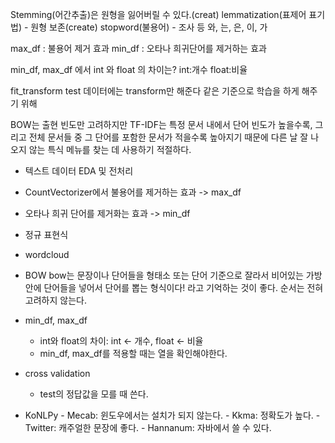 Stemming(어간추출)은 원형을 잃어버릴 수 있다.(creat)
lemmatization(표제어 표기법) - 원형 보존(create)
stopword(불용어) - 조사 등 와, 는, 은, 이, 가

max_df : 불용어 제거 효과
min_df : 오타나 희귀단어를 제거하는 효과

min_df, max_df 에서 int 와 float 의 차이는?
int:개수
float:비율

fit_transform
test 데이터에는 transform만 해준다
같은 기준으로 학습을 하게 해주기 위해

BOW는 출현 빈도만 고려하지만 TF-IDF는 특정 문서 내에서 단어 빈도가 높을수록, 
그리고 전체 문서들 중 그 단어를 포함한 문서가 적을수록 높아지기 때문에 다른 날 잘 나오지 않는 특식 메뉴를 찾는 데 사용하기 적절하다.

- 텍스트 데이터 EDA 및 전처리
- CountVectorizer에서 불용어를 제거하는 효과 -> max_df
- 오타나 희귀 단어를 제거화는 효과 -> min_df
- 정규 표현식
- wordcloud

- BOW
bow는 문장이나 단어들을 형태소 또는 단어 기준으로 잘라서 비어있는 가방 안에 단어들을 넣어서 단어를 뽑는 형식이다! 라고 기억하는 것이 좋다. 순서는 전혀 고려하지 않는다.
- min_df, max_df
    - int와 float의 차이: int ← 개수, float ← 비율
    - min_df, max_df를 적용할 때는 열을 확인해야한다.
- cross validation
    - test의 정답값을 모를 때 쓴다.
- KoNLPy
        - Mecab: 윈도우에서는 설치가 되지 않는다.
        - Kkma: 정확도가 높다.
        - Twitter: 캐주얼한 문장에 좋다.
        - Hannanum: 자바에서 쓸 수 있다.
